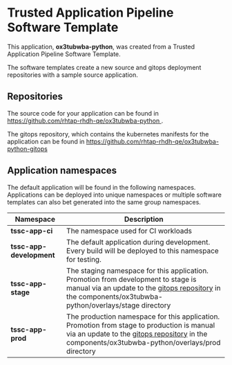 # Trusted Application Pipeline Software Template

This application, **ox3tubwba-python**, was created from a Trusted Application Pipeline Software Template.

The software templates create a new source and gitops deployment repositories with a sample source application. 

## Repositories

The source code for your application can be found in [https://github.com/rhtap-rhdh-qe/ox3tubwba-python ](https://github.com/rhtap-rhdh-qe/ox3tubwba-python ).
 
The gitops repository, which contains the kubernetes manifests for the application can be found in 
[https://github.com/rhtap-rhdh-qe/ox3tubwba-python-gitops ](https://github.com/rhtap-rhdh-qe/ox3tubwba-python-gitops ) 

## Application namespaces 

The default application will be found in the following namespaces. Applications can be deployed into unique namespaces or multiple software templates can also bet generated into the same group namespaces.  

|  Namespace   |  Description   |  
| -------- | -------- |
| **tssc-app-ci** | The namespace used for CI workloads |
| **tssc-app-development** | The default application during development. Every build will be deployed to this namespace for testing. |
| **tssc-app-stage** | The staging namespace for this application. Promotion from development to stage is manual via an update to the [gitops repository](https://github.com/rhtap-rhdh-qe/ox3tubwba-python-gitops ) in the components/ox3tubwba-python/overlays/stage directory |
| **tssc-app-prod** | The production namespace for this application. Promotion from stage to production is manual via an update to the [gitops repository](https://github.com/rhtap-rhdh-qe/ox3tubwba-python-gitops ) in the components/ox3tubwba-python/overlays/prod directory |